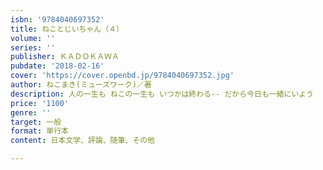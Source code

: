 ```yaml
---
isbn: '9784040697352'
title: ねことじいちゃん（４）
volume: ''
series: ''
publisher: ＫＡＤＯＫＡＷＡ
pubdate: '2018-02-16'
cover: 'https://cover.openbd.jp/9784040697352.jpg'
author: ねこまき(ミューズワーク)／著
description: 人の一生も ねこの一生も いつかは終わる-- だから今日も一緒にいよう
price: '1100'
genre: ''
target: 一般
format: 単行本
content: 日本文学、評論、随筆、その他

---
```

